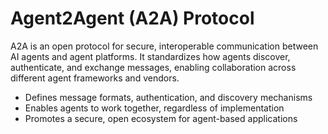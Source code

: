 # Agent2Agent (A2A) Protocol

A2A is an open protocol for secure, interoperable communication between AI agents and agent platforms. It standardizes how agents discover, authenticate, and exchange messages, enabling collaboration across different agent frameworks and vendors.

- Defines message formats, authentication, and discovery mechanisms
- Enables agents to work together, regardless of implementation
- Promotes a secure, open ecosystem for agent-based applications 